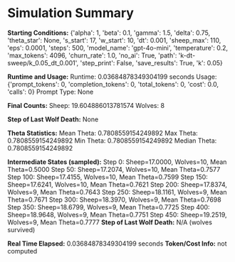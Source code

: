 # Simulation Summary

**Starting Conditions:**
{'alpha': 1, 'beta': 0.1, 'gamma': 1.5, 'delta': 0.75, 'theta_star': None, 's_start': 17, 'w_start': 10, 'dt': 0.001, 'sheep_max': 110, 'eps': 0.0001, 'steps': 500, 'model_name': 'gpt-4o-mini', 'temperature': 0.2, 'max_tokens': 4096, 'churn_rate': 1.0, 'no_ai': True, 'path': 'k-dt-sweep/k_0.05_dt_0.001', 'step_print': False, 'save_results': True, 'k': 0.05}

**Runtime and Usage:**
Runtime: 0.03684878349304199 seconds
Usage: {'prompt_tokens': 0, 'completion_tokens': 0, 'total_tokens': 0, 'cost': 0.0, 'calls': 0}
Prompt Type: None

**Final Counts:**
Sheep: 19.604886013781574
Wolves: 8

**Step of Last Wolf Death:**
None

**Theta Statistics:**
Mean Theta: 0.7808559154249892
Max Theta: 0.7808559154249892
Min Theta: 0.7808559154249892
Median Theta: 0.7808559154249892

**Intermediate States (sampled):**
Step 0: Sheep=17.0000, Wolves=10, Mean Theta=0.5000
Step 50: Sheep=17.2074, Wolves=10, Mean Theta=0.7577
Step 100: Sheep=17.4155, Wolves=10, Mean Theta=0.7599
Step 150: Sheep=17.6241, Wolves=10, Mean Theta=0.7621
Step 200: Sheep=17.8374, Wolves=9, Mean Theta=0.7643
Step 250: Sheep=18.1161, Wolves=9, Mean Theta=0.7671
Step 300: Sheep=18.3970, Wolves=9, Mean Theta=0.7698
Step 350: Sheep=18.6799, Wolves=9, Mean Theta=0.7725
Step 400: Sheep=18.9648, Wolves=9, Mean Theta=0.7751
Step 450: Sheep=19.2519, Wolves=9, Mean Theta=0.7777
**Step of Last Wolf Death:** N/A (wolves survived)

**Real Time Elapsed:** 0.03684878349304199 seconds
**Token/Cost Info:** not computed